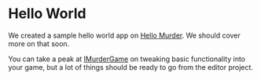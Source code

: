 # Hello World

We created a sample hello world app on [Hello Murder](https://github.com/isadorasophia/hellomurder). We should cover more on that soon. 

You can take a peak at [IMurderGame](Murder/IMurderGame.html) on tweaking basic functionality into your game, but a lot of things should be ready to go from the editor project.